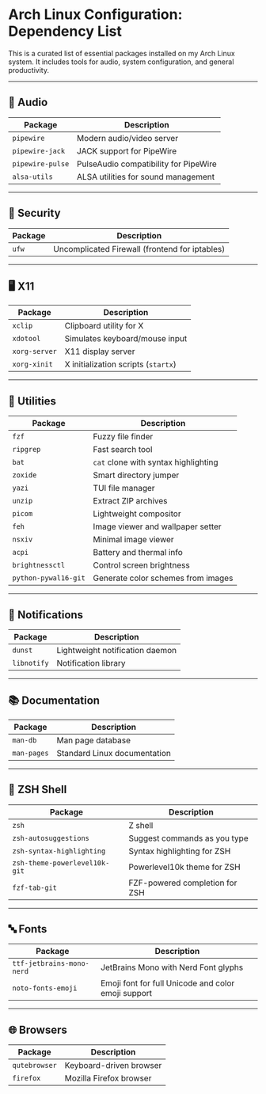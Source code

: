 # Arch Linux Configuration: Dependency List

This is a curated list of essential packages installed on my Arch Linux system. It includes tools for audio, system configuration, and general productivity.

---

## 🧩 Audio

| Package             | Description                            |
|---------------------|----------------------------------------|
| `pipewire`          | Modern audio/video server              |
| `pipewire-jack`     | JACK support for PipeWire              |
| `pipewire-pulse`    | PulseAudio compatibility for PipeWire |
| `alsa-utils`        | ALSA utilities for sound management    |

---

## 🔐 Security

| Package | Description          |
|---------|----------------------|
| `ufw`   | Uncomplicated Firewall (frontend for iptables) |

---

## 🖥️ X11

| Package         | Description                             |
|------------------|-----------------------------------------|
| `xclip`         | Clipboard utility for X                 |
| `xdotool`       | Simulates keyboard/mouse input          |
| `xorg-server`   | X11 display server                      |
| `xorg-xinit`    | X initialization scripts (`startx`)     |

---

## 🔧 Utilities

| Package               | Description                            |
|------------------------|----------------------------------------|
| `fzf`                | Fuzzy file finder                      |
| `ripgrep`            | Fast search tool                       |
| `bat`                | `cat` clone with syntax highlighting   |
| `zoxide`             | Smart directory jumper                 |
| `yazi`               | TUI file manager                       |
| `unzip`              | Extract ZIP archives                   |
| `picom`              | Lightweight compositor                 |
| `feh`                | Image viewer and wallpaper setter      |
| `nsxiv`              | Minimal image viewer                   |
| `acpi`               | Battery and thermal info               |
| `brightnessctl`      | Control screen brightness              |
| `python-pywal16-git` | Generate color schemes from images     |

---

## 🔔 Notifications

| Package     | Description             |
|--------------|-------------------------|
| `dunst`     | Lightweight notification daemon |
| `libnotify` | Notification library    |

---

## 📚 Documentation

| Package      | Description                       |
|---------------|-----------------------------------|
| `man-db`     | Man page database                 |
| `man-pages`  | Standard Linux documentation      |

---

## 🐚 ZSH Shell

| Package                          | Description                                |
|----------------------------------|--------------------------------------------|
| `zsh`                           | Z shell                                    |
| `zsh-autosuggestions`           | Suggest commands as you type               |
| `zsh-syntax-highlighting`       | Syntax highlighting for ZSH                |
| `zsh-theme-powerlevel10k-git`   | Powerlevel10k theme for ZSH                |
| `fzf-tab-git`                   | FZF-powered completion for ZSH             |

---

## 🔤 Fonts

| Package                   | Description                                         |
| ------------------------- | --------------------------------------------------- |
| `ttf-jetbrains-mono-nerd` | JetBrains Mono with Nerd Font glyphs                |
| `noto-fonts-emoji`        | Emoji font for full Unicode and color emoji support |

---

## 🌐 Browsers

| Package        | Description              |
|----------------|--------------------------|
| `qutebrowser` | Keyboard-driven browser  |
| `firefox`     | Mozilla Firefox browser  |


